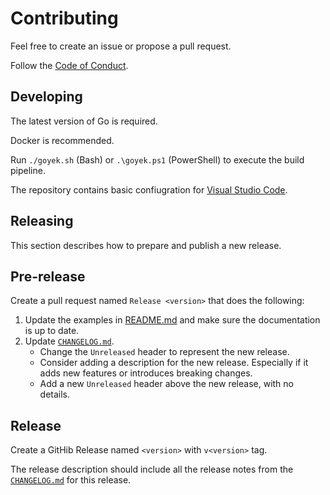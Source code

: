 # Contributing

Feel free to create an issue or propose a pull request.

Follow the [Code of Conduct](CODE_OF_CONDUCT.md).

## Developing

The latest version of Go is required.

Docker is recommended.

Run `./goyek.sh` (Bash) or `.\goyek.ps1` (PowerShell)
to execute the build pipeline.

The repository contains basic confiugration for
[Visual Studio Code](https://code.visualstudio.com/).

## Releasing

This section describes how to prepare and publish a new release.

## Pre-release

Create a pull request named `Release <version>` that does the following:

1. Update the examples in [README.md](README.md)
   and make sure the documentation is up to date.
2. Update [`CHANGELOG.md`](CHANGELOG.md).
   - Change the `Unreleased` header to represent the new release.
   - Consider adding a description for the new release.
     Especially if it adds new features or introduces breaking changes.
   - Add a new `Unreleased` header above the new release, with no details.

## Release

Create a GitHib Release named `<version>` with `v<version>` tag.

The release description should include all the release notes
from the [`CHANGELOG.md`](./CHANGELOG.md) for this release.

